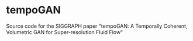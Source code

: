 # tempoGAN
Source code for the SIGGRAPH paper "tempoGAN: A Temporally Coherent, Volumetric GAN for Super-resolution Fluid Flow"
